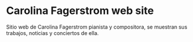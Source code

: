 # Carolina Fagerstrom web site 

Sitio web de Carolina Fagerstrom pianista y compositora, se muestran sus trabajos, noticias y conciertos de ella.
